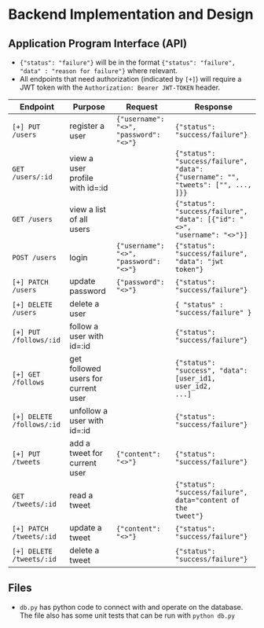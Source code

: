 # Backend Implementation and Design

## Application Program Interface (API)

- `{"status": "failure"}` will be in the format
`{"status": "failure", "data" : "reason for failure"}`
where relevant.
- All endpoints that need authorization (indicated by `[+]`) will
require a JWT token with the `Authorization: Bearer JWT-TOKEN` header.

<!-- TODO might need to return ID when created -->

| Endpoint | Purpose | Request | Response |
|----------|---------|---------|----------|
| `[+] PUT /users` | register a user | <code>{"username": "<>", "password": "<>"}</code> | <code>{"status": "success/failure"}</code> |
| `GET /users/:id` | view a user profile with id=:id | | <code>{"status": "success/failure", "data": {"username": "", "tweets": ["", ..., ]}}</code> |
| `GET /users` | view a list of all users | | <code>{"status": "success/failure", "data": [{"id": "<>", "username": "<>"}]</code> |
| `POST /users` | login | <code>{"username": "<>", "password": "<>"}</code>| <code>{"status": "success/failure", "data": "jwt token"}</code> |
| `[+] PATCH /users` | update password | <code>{"password": "<>"}</code> | <code>{"status": "success/failure"}</code>|
| `[+] DELETE /users` | delete a user | | <code>{ "status" : "success/failure" } </code> |
| `[+] PUT /follows/:id` | follow a user with id=:id | | <code>{"status": "success/failure"}</code> |
| `[+] GET /follows` | get followed users for current user| | <code>{"status": "success", "data": [user_id1, user_id2, ...]</code> |
| `[+] DELETE /follows/:id` | unfollow a user with id=:id | | <code>{"status": "success/failure"}</code> |
| `[+] PUT /tweets` | add a tweet for current user | <code>{"content": "<>"}</code> | <code>{"status": "success/failure"}</code> |
| `GET /tweets/:id` | read a tweet | | <code>{"status": "success/failure", data="content of the tweet"}</code> |
| `[+] PATCH /tweets/:id` | update a tweet | <code>{"content": "<>"}</code> | <code>{"status": "success/failure"}</code> |
| `[+] DELETE /tweets/:id` | delete a tweet | | <code>{"status": "success/failure"}</code> |

## Files

- `db.py` has python code to connect with and operate on the database.
The file also has some unit tests that can be run with `python db.py`
